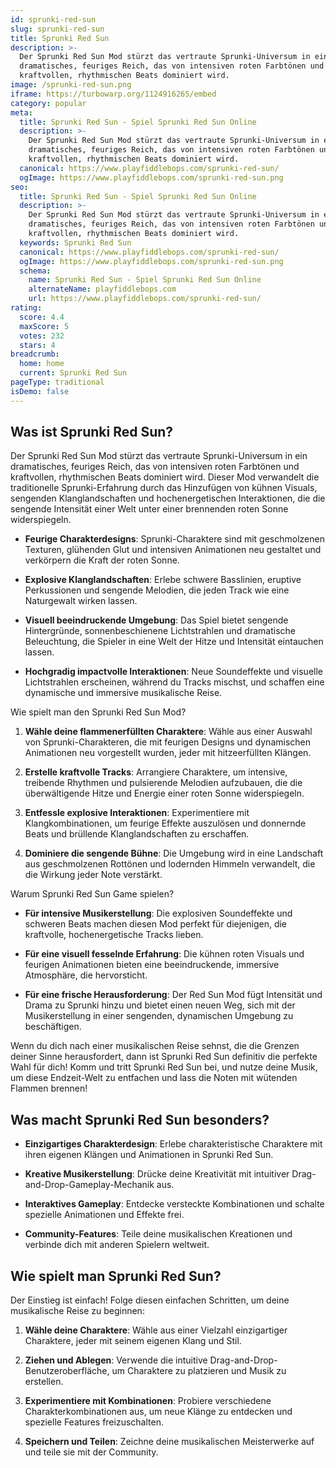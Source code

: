 ```yaml
---
id: sprunki-red-sun
slug: sprunki-red-sun
title: Sprunki Red Sun
description: >-
  Der Sprunki Red Sun Mod stürzt das vertraute Sprunki-Universum in ein
  dramatisches, feuriges Reich, das von intensiven roten Farbtönen und
  kraftvollen, rhythmischen Beats dominiert wird.
image: /sprunki-red-sun.png
iframe: https://turbowarp.org/1124916265/embed
category: popular
meta:
  title: Sprunki Red Sun - Spiel Sprunki Red Sun Online
  description: >-
    Der Sprunki Red Sun Mod stürzt das vertraute Sprunki-Universum in ein
    dramatisches, feuriges Reich, das von intensiven roten Farbtönen und
    kraftvollen, rhythmischen Beats dominiert wird.
  canonical: https://www.playfiddlebops.com/sprunki-red-sun/
  ogImage: https://www.playfiddlebops.com/sprunki-red-sun.png
seo:
  title: Sprunki Red Sun - Spiel Sprunki Red Sun Online
  description: >-
    Der Sprunki Red Sun Mod stürzt das vertraute Sprunki-Universum in ein
    dramatisches, feuriges Reich, das von intensiven roten Farbtönen und
    kraftvollen, rhythmischen Beats dominiert wird.
  keywords: Sprunki Red Sun
  canonical: https://www.playfiddlebops.com/sprunki-red-sun/
  ogImage: https://www.playfiddlebops.com/sprunki-red-sun.png
  schema:
    name: Sprunki Red Sun - Spiel Sprunki Red Sun Online
    alternateName: playfiddlebops.com
    url: https://www.playfiddlebops.com/sprunki-red-sun/
rating:
  score: 4.4
  maxScore: 5
  votes: 232
  stars: 4
breadcrumb:
  home: home
  current: Sprunki Red Sun
pageType: traditional
isDemo: false
---
```


## Was ist Sprunki Red Sun?

Der Sprunki Red Sun Mod stürzt das vertraute Sprunki-Universum in ein dramatisches, feuriges Reich, das von intensiven roten Farbtönen und kraftvollen, rhythmischen Beats dominiert wird. Dieser Mod verwandelt die traditionelle Sprunki-Erfahrung durch das Hinzufügen von kühnen Visuals, sengenden Klanglandschaften und hochenergetischen Interaktionen, die die sengende Intensität einer Welt unter einer brennenden roten Sonne widerspiegeln.

- **Feurige Charakterdesigns**: Sprunki-Charaktere sind mit geschmolzenen Texturen, glühenden Glut und intensiven Animationen neu gestaltet und verkörpern die Kraft der roten Sonne.

- **Explosive Klanglandschaften**: Erlebe schwere Basslinien, eruptive Perkussionen und sengende Melodien, die jeden Track wie eine Naturgewalt wirken lassen.

- **Visuell beeindruckende Umgebung**: Das Spiel bietet sengende Hintergründe, sonnenbeschienene Lichtstrahlen und dramatische Beleuchtung, die Spieler in eine Welt der Hitze und Intensität eintauchen lassen.

- **Hochgradig impactvolle Interaktionen**: Neue Soundeffekte und visuelle Lichtstrahlen erscheinen, während du Tracks mischst, und schaffen eine dynamische und immersive musikalische Reise.

Wie spielt man den Sprunki Red Sun Mod?

1. **Wähle deine flammenerfüllten Charaktere**: Wähle aus einer Auswahl von Sprunki-Charakteren, die mit feurigen Designs und dynamischen Animationen neu vorgestellt wurden, jeder mit hitzeerfüllten Klängen.

1. **Erstelle kraftvolle Tracks**: Arrangiere Charaktere, um intensive, treibende Rhythmen und pulsierende Melodien aufzubauen, die die überwältigende Hitze und Energie einer roten Sonne widerspiegeln.

1. **Entfessle explosive Interaktionen**: Experimentiere mit Klangkombinationen, um feurige Effekte auszulösen und donnernde Beats und brüllende Klanglandschaften zu erschaffen.

1. **Dominiere die sengende Bühne**: Die Umgebung wird in eine Landschaft aus geschmolzenen Rottönen und lodernden Himmeln verwandelt, die die Wirkung jeder Note verstärkt.

Warum Sprunki Red Sun Game spielen?

- **Für intensive Musikerstellung**: Die explosiven Soundeffekte und schweren Beats machen diesen Mod perfekt für diejenigen, die kraftvolle, hochenergetische Tracks lieben.

- **Für eine visuell fesselnde Erfahrung**: Die kühnen roten Visuals und feurigen Animationen bieten eine beeindruckende, immersive Atmosphäre, die hervorsticht.

- **Für eine frische Herausforderung**: Der Red Sun Mod fügt Intensität und Drama zu Sprunki hinzu und bietet einen neuen Weg, sich mit der Musikerstellung in einer sengenden, dynamischen Umgebung zu beschäftigen.

Wenn du dich nach einer musikalischen Reise sehnst, die die Grenzen deiner Sinne herausfordert, dann ist Sprunki Red Sun definitiv die perfekte Wahl für dich! Komm und tritt Sprunki Red Sun bei, und nutze deine Musik, um diese Endzeit-Welt zu entfachen und lass die Noten mit wütenden Flammen brennen!

## Was macht Sprunki Red Sun besonders?

- **Einzigartiges Charakterdesign**: Erlebe charakteristische Charaktere mit ihren eigenen Klängen und Animationen in Sprunki Red Sun.

- **Kreative Musikerstellung**: Drücke deine Kreativität mit intuitiver Drag-and-Drop-Gameplay-Mechanik aus.

- **Interaktives Gameplay**: Entdecke versteckte Kombinationen und schalte spezielle Animationen und Effekte frei.

- **Community-Features**: Teile deine musikalischen Kreationen und verbinde dich mit anderen Spielern weltweit.

## Wie spielt man Sprunki Red Sun?

Der Einstieg ist einfach! Folge diesen einfachen Schritten, um deine musikalische Reise zu beginnen:

1. **Wähle deine Charaktere**: Wähle aus einer Vielzahl einzigartiger Charaktere, jeder mit seinem eigenen Klang und Stil.

1. **Ziehen und Ablegen**: Verwende die intuitive Drag-and-Drop-Benutzeroberfläche, um Charaktere zu platzieren und Musik zu erstellen.

1. **Experimentiere mit Kombinationen**: Probiere verschiedene Charakterkombinationen aus, um neue Klänge zu entdecken und spezielle Features freizuschalten.

1. **Speichern und Teilen**: Zeichne deine musikalischen Meisterwerke auf und teile sie mit der Community.